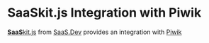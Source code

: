 
# **SaaS**kit.js Integration with Piwik

[**SaaS**kit.js](https://saaskit.js.org) from [SaaS.Dev](https://saas.dev) provides an integration with [Piwik](https://saaskit.js.org/integrations/piwik)
